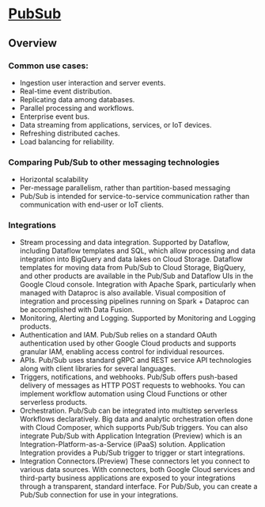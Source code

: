 # [PubSub](https://cloud.google.com/pubsub/docs/overview)

## Overview
### Common use cases:
- Ingestion user interaction and server events.
- Real-time event distribution.
- Replicating data among databases.
- Parallel processing and workflows.
- Enterprise event bus. 
- Data streaming from applications, services, or IoT devices.
- Refreshing distributed caches.
- Load balancing for reliability. 

### Comparing Pub/Sub to other messaging technologies
- Horizontal scalability
- Per-message parallelism, rather than partition-based messaging
- Pub/Sub is intended for service-to-service communication rather than communication with end-user or IoT clients.

### Integrations
- Stream processing and data integration. Supported by Dataflow, including Dataflow templates and SQL, which allow processing and data integration into BigQuery and data lakes on Cloud Storage. Dataflow templates for moving data from Pub/Sub to Cloud Storage, BigQuery, and other products are available in the Pub/Sub and Dataflow UIs in the Google Cloud console. Integration with Apache Spark, particularly when managed with Dataproc is also available. Visual composition of integration and processing pipelines running on Spark + Dataproc can be accomplished with Data Fusion.
- Monitoring, Alerting and Logging. Supported by Monitoring and Logging products.
- Authentication and IAM. Pub/Sub relies on a standard OAuth authentication used by other Google Cloud products and supports granular IAM, enabling access control for individual resources.
- APIs. Pub/Sub uses standard gRPC and REST service API technologies along with client libraries for several languages.
- Triggers, notifications, and webhooks. Pub/Sub offers push-based delivery of messages as HTTP POST requests to webhooks. You can implement workflow automation using Cloud Functions or other serverless products.
- Orchestration. Pub/Sub can be integrated into multistep serverless Workflows declaratively. Big data and analytic orchestration often done with Cloud Composer, which supports Pub/Sub triggers. You can also integrate Pub/Sub with Application Integration (Preview) which is an Integration-Platform-as-a-Service (iPaaS) solution. Application Integration provides a Pub/Sub trigger to trigger or start integrations.
- Integration Connectors.(Preview) These connectors let you connect to various data sources. With connectors, both Google Cloud services and third-party business applications are exposed to your integrations through a transparent, standard interface. For Pub/Sub, you can create a Pub/Sub connection for use in your integrations.